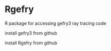 # Rgefry
R package for accessing gefry3 ray tracing code

install gefry3 from github

install Rgefry from github

